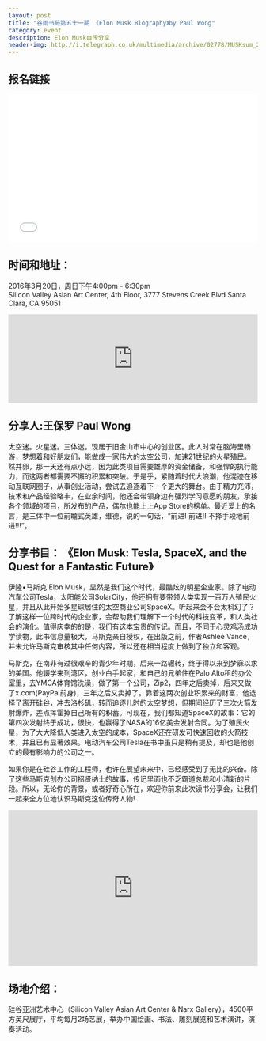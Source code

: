 ```yaml
---
layout: post
title: "谷雨书苑第五十一期 《Elon Musk Biography》by Paul Wong"
category: event
description: Elon Musk自传分享
header-img: http://i.telegraph.co.uk/multimedia/archive/02778/MUSKsum_2778344b.jpg
---
```


## 报名链接
<div style="width:100%; text-align:left;" ><iframe  src="//eventbrite.com/tickets-external?eid=23199187394&ref=etckt" frameborder="0" height="300" width="100%" vspace="0" hspace="0" marginheight="5" marginwidth="5" scrolling="auto" allowtransparency="true"></iframe></div>

## 时间和地址：

2016年3月20日，周日下午4:00pm - 6:30pm  
Silicon Valley Asian Art Center, 4th Floor, 3777 Stevens Creek Blvd Santa Clara, CA 95051

<iframe width="100%" height="180" frameborder="0" style="border:0"
src="https://www.google.com/maps/embed/v1/place?q=3777%20Stevens%20Creek%20Blvd%20Santa%20Clara%2C%20CA%2095054&key=AIzaSyBU8Fpde0IWAvSPYuvrpcjOHm_8scuCusk" allowfullscreen></iframe>

## 分享人:王保罗 Paul Wong 
太空迷。火星迷。三体迷。现居于旧金山市中心的创业区。此人时常在脑海里畅游，梦想着和好朋友们，能做成一家伟大的太空公司，加速21世纪的火星殖民。然并卵，那一天还有点小远，因为此类项目需要雄厚的资金储备，和强悍的执行能力，而这两者都需要不懈的积累和突破。于是乎，紧随着时代大浪潮，他混迹在移动互联网圈子，从事创业活动，尝试去追逐着下一个更大的舞台。由于精力充沛，技术和产品经验略丰，在业余时间，他还会带领身边有强烈学习意愿的朋友，承接各个领域的项目，所发布的产品，偶尔也能上上App Store的榜单。最近爱上的名言，是三体中一位前瞻式英雄，维德，说的一句话，“前进! 前进!! 不择手段地前进!!!”。

## 分享书目： 《Elon Musk: Tesla, SpaceX, and the Quest for a Fantastic Future》 
伊隆•马斯克 Elon Musk，显然是我们这个时代，最酷炫的明星企业家。除了电动汽车公司Tesla，太阳能公司SolarCity，他还拥有要带领人类实现一百万人殖民火星，并且从此开始多星球居住的太空商业公司SpaceX。听起来会不会太科幻了？了解这样一位跨时代的企业家，会帮助我们理解下一个时代的科技变革，和人类社会的演化。值得庆幸的的是，我们有这本宝贵的传记。而且，不同于心灵鸡汤成功学读物，此书信息量极大，马斯克亲自授权，在出版之前，作者Ashlee Vance，并未允许马斯克审核其中任何内容，所以还在相当程度上做到了独立和客观。

马斯克，在南非有过很艰辛的青少年时期，后来一路辗转，终于得以来到梦寐以求的美国。他辍学来到湾区，创业白手起家，和自己的兄弟住在Palo Alto租的办公室里，去YMCA体育馆洗澡，做了第一个公司，Zip2，四年之后卖掉，后来又做了x.com(PayPal前身)，三年之后又卖掉了。靠着这两次创业积累来的财富，他选择了离开硅谷，冲去洛杉矶，转而追逐儿时的太空梦想，但期间经历了三次火箭发射爆炸，差点挥霍掉自己所有的积蓄。可现在，我们都知道SpaceX的故事：它的第四次发射终于成功，很快，也赢得了NASA的16亿美金发射合同。为了殖民火星，为了大大降低人类进入太空的成本，SpaceX还在研发可快速回收的火箭技术，并且已有显著效果。电动汽车公司Tesla在书中虽只是稍有提及，却也是他创立的最有影响力的公司之一。

如果你是在硅谷工作的工程师，也许在展望未来中，已经感受到了无比的兴奋。除了这些马斯克创办公司招贤纳士的故事，传记里面也不乏霸道总裁和小清新的片段。所以，无论你的背景，或者好奇心所在，欢迎你前来此次读书分享会，让我们一起来全方位地认识马斯克这位传奇人物! 



<iframe width="100%" height="315" src="https://www.youtube.com/embed/gV6hP9wpMW8" frameborder="0" allowfullscreen></iframe>

## 场地介绍：
硅谷亚洲艺术中心（Silicon Valley Asian Art Center & Narx Gallery），4500平方英尺展厅，平均每月2场艺展，举办中国绘画、书法、雕刻展览和艺术演讲，演奏活动。
 
